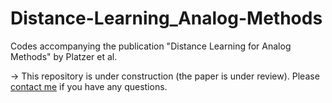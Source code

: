 # Distance-Learning_Analog-Methods
Codes accompanying the publication "Distance Learning for Analog Methods" by Platzer et al.

-> This repository is under construction (the paper is under review). Please [contact me](https://paulplatzer.wordpress.com/home/contact/) if you have any questions.
